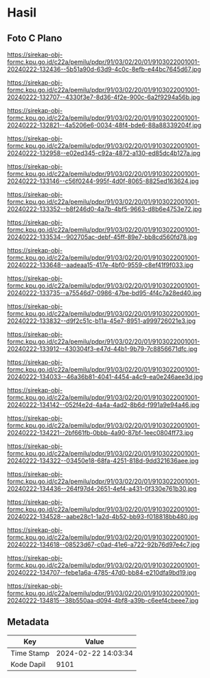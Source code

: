 # Hasil

## Foto C Plano

https://sirekap-obj-formc.kpu.go.id/c22a/pemilu/pdpr/91/03/02/20/01/9103022001001-20240222-132436--5b51a90d-63d9-4c0c-8efb-e44bc7645d67.jpg

https://sirekap-obj-formc.kpu.go.id/c22a/pemilu/pdpr/91/03/02/20/01/9103022001001-20240222-132707--4330f3e7-8d36-4f2e-900c-6a2f9294a56b.jpg

https://sirekap-obj-formc.kpu.go.id/c22a/pemilu/pdpr/91/03/02/20/01/9103022001001-20240222-132821--4a5206e6-0034-48f4-bde6-88a88339204f.jpg

https://sirekap-obj-formc.kpu.go.id/c22a/pemilu/pdpr/91/03/02/20/01/9103022001001-20240222-132958--e02ed345-c92a-4872-a130-ed85dc4b127a.jpg

https://sirekap-obj-formc.kpu.go.id/c22a/pemilu/pdpr/91/03/02/20/01/9103022001001-20240222-133146--c56f0244-995f-4d0f-8065-8825ed163624.jpg

https://sirekap-obj-formc.kpu.go.id/c22a/pemilu/pdpr/91/03/02/20/01/9103022001001-20240222-133352--b8f246d0-4a7b-4bf5-9663-d8b6e4753e72.jpg

https://sirekap-obj-formc.kpu.go.id/c22a/pemilu/pdpr/91/03/02/20/01/9103022001001-20240222-133534--902705ac-debf-45ff-89e7-bb8cd560fd78.jpg

https://sirekap-obj-formc.kpu.go.id/c22a/pemilu/pdpr/91/03/02/20/01/9103022001001-20240222-133648--aadeaa15-417e-4bf0-9559-c8ef41f9f033.jpg

https://sirekap-obj-formc.kpu.go.id/c22a/pemilu/pdpr/91/03/02/20/01/9103022001001-20240222-133735--a75546d7-0986-47be-bd95-4f4c7a28ed40.jpg

https://sirekap-obj-formc.kpu.go.id/c22a/pemilu/pdpr/91/03/02/20/01/9103022001001-20240222-133832--d9f2c51c-b11a-45e7-8951-a999726021e3.jpg

https://sirekap-obj-formc.kpu.go.id/c22a/pemilu/pdpr/91/03/02/20/01/9103022001001-20240222-133912--430304f3-e47d-44b1-9b79-7c8856671dfc.jpg

https://sirekap-obj-formc.kpu.go.id/c22a/pemilu/pdpr/91/03/02/20/01/9103022001001-20240222-134033--46a36b81-4041-4454-a4c9-ea0e246aee3d.jpg

https://sirekap-obj-formc.kpu.go.id/c22a/pemilu/pdpr/91/03/02/20/01/9103022001001-20240222-134142--052f4e2d-4a4a-4ad2-8b6d-f991a9e94a46.jpg

https://sirekap-obj-formc.kpu.go.id/c22a/pemilu/pdpr/91/03/02/20/01/9103022001001-20240222-134221--2bf661fb-0bbb-4a90-87bf-1eec0804ff73.jpg

https://sirekap-obj-formc.kpu.go.id/c22a/pemilu/pdpr/91/03/02/20/01/9103022001001-20240222-134322--03450e18-68fa-4251-818d-9dd321636aee.jpg

https://sirekap-obj-formc.kpu.go.id/c22a/pemilu/pdpr/91/03/02/20/01/9103022001001-20240222-134436--264f97d4-2651-4ef4-a431-0f330e761b30.jpg

https://sirekap-obj-formc.kpu.go.id/c22a/pemilu/pdpr/91/03/02/20/01/9103022001001-20240222-134528--aabe28c1-1a2d-4b52-bb93-f018818bb480.jpg

https://sirekap-obj-formc.kpu.go.id/c22a/pemilu/pdpr/91/03/02/20/01/9103022001001-20240222-134618--08523d67-c0ad-41e6-a722-92b76d97e4c7.jpg

https://sirekap-obj-formc.kpu.go.id/c22a/pemilu/pdpr/91/03/02/20/01/9103022001001-20240222-134707--febe1a6a-4785-47d0-bb84-e210dfa9bd19.jpg

https://sirekap-obj-formc.kpu.go.id/c22a/pemilu/pdpr/91/03/02/20/01/9103022001001-20240222-134815--38b550aa-d094-4bf8-a39b-c6eef4cbeee7.jpg


## Metadata

| Key        | Value               |
| ---------- | ------------------- |
| Time Stamp | 2024-02-22 14:03:34 |
| Kode Dapil | 9101                |




